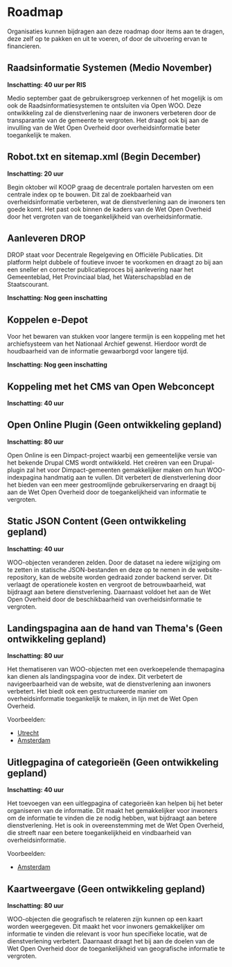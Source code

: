 # Roadmap

Organisaties kunnen bijdragen aan deze roadmap door items aan te dragen, deze zelf op te pakken en uit te voeren, of door de uitvoering ervan te financieren.

## Raadsinformatie Systemen (Medio November)

**Inschatting: 40 uur per RIS**

Medio september gaat de gebruikersgroep verkennen of het mogelijk is om ook de Raadsinformatiesystemen te ontsluiten via Open WOO. Deze ontwikkeling zal de dienstverlening naar de inwoners verbeteren door de transparantie van de gemeente te vergroten. Het draagt ook bij aan de invulling van de Wet Open Overheid door overheidsinformatie beter toegankelijk te maken.

## Robot.txt en sitemap.xml (Begin December)

**Inschatting: 20 uur**

Begin oktober wil KOOP graag de decentrale portalen harvesten om een centrale index op te bouwen. Dit zal de zoekbaarheid van overheidsinformatie verbeteren, wat de dienstverlening aan de inwoners ten goede komt. Het past ook binnen de kaders van de Wet Open Overheid door het vergroten van de toegankelijkheid van overheidsinformatie.

## Aanleveren DROP

DROP staat voor Decentrale Regelgeving en Officiële Publicaties. Dit platform helpt dubbele of foutieve invoer te voorkomen en draagt zo bij aan een sneller en correcter publicatieproces bij aanlevering naar het Gemeenteblad, Het Provinciaal blad, het Waterschapsblad en de Staatscourant.  

**Inschatting: Nog geen inschatting**

## Koppelen e-Depot

Voor het bewaren van stukken voor langere termijn is een koppeling met het archiefsysteem van het Nationaal Archief gewenst. Hierdoor wordt de houdbaarheid van de informatie gewaarborgd voor langere tijd.

**Inschatting: Nog geen inschatting**

## Koppeling met het CMS van Open Webconcept

**Inschatting: 40 uur**

## Open Online Plugin (Geen ontwikkeling gepland)

**Inschatting: 80 uur**

Open Online is een Dimpact-project waarbij een gemeentelijke versie van het bekende Drupal CMS wordt ontwikkeld. Het creëren van een Drupal-plugin zal het voor Dimpact-gemeenten gemakkelijker maken om hun WOO-indexpagina handmatig aan te vullen. Dit verbetert de dienstverlening door het bieden van een meer gestroomlijnde gebruikerservaring en draagt bij aan de Wet Open Overheid door de toegankelijkheid van informatie te vergroten.

## Static JSON Content (Geen ontwikkeling gepland)

**Inschatting: 40 uur**

WOO-objecten veranderen zelden. Door de dataset na iedere wijziging om te zetten in statische JSON-bestanden en deze op te nemen in de website-repository, kan de website worden gedraaid zonder backend server. Dit verlaagt de operationele kosten en vergroot de betrouwbaarheid, wat bijdraagt aan betere dienstverlening. Daarnaast voldoet het aan de Wet Open Overheid door de beschikbaarheid van overheidsinformatie te vergroten.

## Landingspagina aan de hand van Thema's (Geen ontwikkeling gepland)

**Inschatting: 80 uur**

Het thematiseren van WOO-objecten met een overkoepelende themapagina kan dienen als landingspagina voor de index. Dit verbetert de navigeerbaarheid van de website, wat de dienstverlening aan inwoners verbetert. Het biedt ook een gestructureerde manier om overheidsinformatie toegankelijk te maken, in lijn met de Wet Open Overheid.

Voorbeelden:

- [Utrecht](https://www.utrecht.nl/bestuur-en-organisatie/publicaties/)
- [Amsterdam](https://open.amsterdam/)

## Uitlegpagina of categorieën (Geen ontwikkeling gepland)

**Inschatting: 40 uur**

Het toevoegen van een uitlegpagina of categorieën kan helpen bij het beter organiseren van de informatie. Dit maakt het gemakkelijker voor inwoners om de informatie te vinden die ze nodig hebben, wat bijdraagt aan betere dienstverlening. Het is ook in overeenstemming met de Wet Open Overheid, die streeft naar een betere toegankelijkheid en vindbaarheid van overheidsinformatie.

Voorbeelden:

- [Amsterdam](https://open.amsterdam/categorieen)

## Kaartweergave (Geen ontwikkeling gepland)

**Inschatting: 80 uur**

WOO-objecten die geografisch te relateren zijn kunnen op een kaart worden weergegeven. Dit maakt het voor inwoners gemakkelijker om informatie te vinden die relevant is voor hun specifieke locatie, wat de dienstverlening verbetert. Daarnaast draagt het bij aan de doelen van de Wet Open Overheid door de toegankelijkheid van geografische informatie te vergroten.
